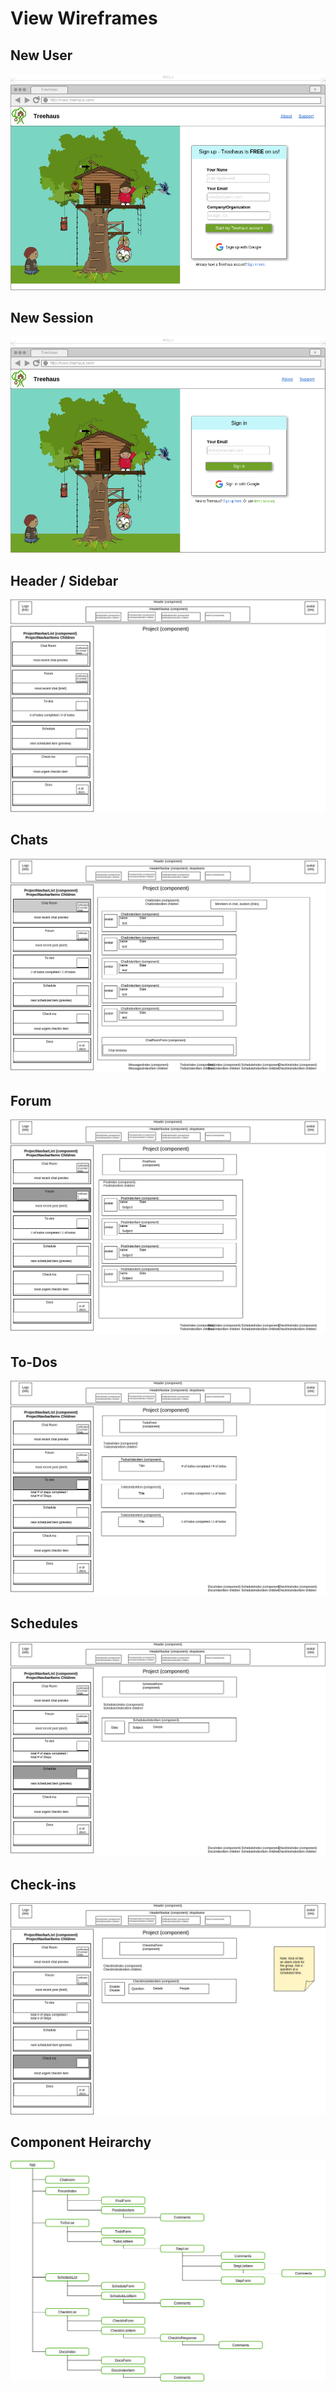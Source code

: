 # View Wireframes

## New User
![sign-up]

## New Session
![sign-in]

## Header / Sidebar
![root]

## Chats
![chats]

## Forum
![forum]

## To-Dos
![to-dos]

## Schedules
![schedules]

## Check-ins
![check-ins]

## Component Heirarchy
![component-heirarchy]

[sign-up]: ./wireframes/sign_up.png
[sign-in]: ./wireframes/sign_in.png
[root]: ./wireframes/root.png
[chats]: ./wireframes/chats.png
[forum]: ./wireframes/forum.png
[to-dos]: ./wireframes/todos.png
[schedules]: ./wireframes/schedules.png
[check-ins]: ./wireframes/check_ins.png
[component-heirarchy]: ./wireframes/component_heirarchy.png
